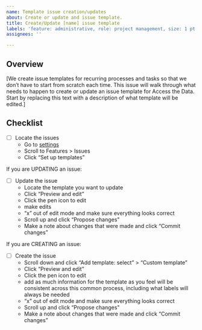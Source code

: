 ```yaml
---
name: Template issue creation/updates
about: Create or update and issue template.
title: Create/Update [name] issue template
labels: 'feature: administrative, role: project management, size: 1 pt'
assignees: ''

---
```


## Overview
[We create issue templates for recurring processes and tasks so that we don’t have to start from scratch each time.  This issue will walk through what needs to happen to create or update an issue template for Access the Data.  Start by replacing this text with a description of what template will be edited.]

## Checklist
- [ ] Locate the issues
   - Go to [settings](https://github.com/hackforla/access-the-data/settings)
   - Scroll to Features > Issues
   - Click “Set up templates”

If you are UPDATING an issue:
- [ ] Update the issue
   - Locate the template you want to update
   - Click “Preview and edit”
   - Click the pen icon to edit
   - make edits
   - “x” out of edit mode and make sure everything looks correct
   - Scroll up and click “Propose changes"
   - Make a note about changes that were made and click “Commit changes”

If you are CREATING an issue:
- [ ] Create the issue
   - Scroll down and click “Add template: select” > “Custom template”
   - Click “Preview and edit”
   - Click the pen icon to edit
   - add as much information for the template as you feel will be consistent across this common process, including what labels will always be needed
   - “x” out of edit mode and make sure everything looks correct
   - Scroll up and click “Propose changes"
   - Make a note about changes that were made and click “Commit changes”
